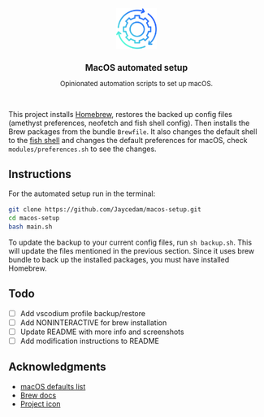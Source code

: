 <div align="center">
    <img src="images/continuous.png" height="80" width="auto">
    <h1 style="font-size: larger">MacOS automated setup</h1>
    <p style="font-size: small">Opinionated automation scripts to set up macOS.</p>
    <br>
</div>


This project installs [Homebrew](https://brew.sh), restores the backed up config files (amethyst preferences, neofetch and fish shell config). Then installs the Brew packages from the bundle `Brewfile`. It also changes the default shell to the [fish shell](https://fishshell.com) and changes the default preferences for macOS, check `modules/preferences.sh` to see the changes.

## Instructions

For the automated setup run in the terminal:

```sh
git clone https://github.com/Jaycedam/macos-setup.git
cd macos-setup
bash main.sh
```

To update the backup to your current config files, run `sh backup.sh`. This will update the files mentioned in the previous section. Since it uses brew bundle to back up the installed packages, you must have installed Homebrew.

## Todo
- [ ] Add vscodium profile backup/restore
- [ ] Add NONINTERACTIVE for brew installation
- [ ] Update README with more info and screenshots
- [ ] Add modification instructions to README

## Acknowledgments
- [macOS defaults list](https://macos-defaults.com/)
- [Brew docs](https://docs.brew.sh/Manpage)
- [Project icon](https://www.flaticon.com/free-icon/continuous_8916345)
